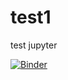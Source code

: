 # test1
test jupyter

[![Binder](https://mybinder.org/badge_logo.svg)](https://mybinder.org/v2/gh/gonzalez-bernard/test1/master?urlpath=%2Fvoila%2Frender%2Fgonzalez-bernard%2Ftest1%2Findex.ipynb)
